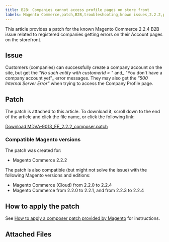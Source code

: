 ```yaml
---
title: B2B: Companies cannot access profile pages on store front
labels: Magento Commerce,patch,B2B,troubleshooting,known issues,2.2.2,profile
---
```


This article provides a patch for the known Magento Commerce 2.2.4 B2B issue related to registered companies getting errors on their Account pages on the storefront.

## Issue

Customers (companies) can successfully create a company account on the site, but get the _"No such entity with customerId = "_ and_ "You don't have a company account yet"_ error messages. They may also get the _"500 Internal Server Error"_ when trying to access the Company Profile page.

## Patch

The patch is attached to this article. To download it, scroll down to the end of the article and click the file name, or click the following link:

[Download MDVA-9013\_EE\_2.2.2\_composer.patch](https://support.magento.com/hc/en-us/article_attachments/360025147472/MDVA-9013_EE_2.2.2_composer.patch)

### Compatible Magento versions

The patch was created for:

* Magento Commerce 2.2.2

The patch is also compatible (but might not solve the issue) with the following Magento versions and editions:

* Magento Commerce (Cloud) from 2.2.0 to 2.2.4
* Magento Commerce from 2.2.0 to 2.2.1, and from 2.2.3 to 2.2.4

## How to apply the patch

See [How to apply a composer patch provided by Magento](https://support.magento.com/hc/en-us/articles/360028367731) for instructions.

## Attached Files